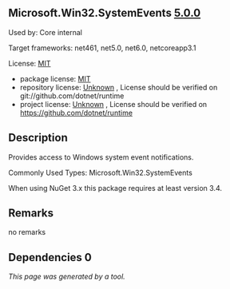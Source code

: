 Microsoft.Win32.SystemEvents [5.0.0](https://www.nuget.org/packages/Microsoft.Win32.SystemEvents/5.0.0)
--------------------

Used by: Core internal

Target frameworks: net461, net5.0, net6.0, netcoreapp3.1

License: [MIT](../../../../licenses/mit) 

- package license: [MIT](https://licenses.nuget.org/MIT) 
- repository license: [Unknown](git://github.com/dotnet/runtime) , License should be verified on git://github.com/dotnet/runtime
- project license: [Unknown](https://github.com/dotnet/runtime) , License should be verified on https://github.com/dotnet/runtime

Description
-----------
Provides access to Windows system event notifications.

Commonly Used Types:
Microsoft.Win32.SystemEvents
 
When using NuGet 3.x this package requires at least version 3.4.

Remarks
-----------
no remarks


Dependencies 0
-----------


*This page was generated by a tool.*